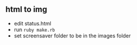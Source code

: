 ## html to img
* edit status.html
* run ```ruby make.rb```
* set screensaver folder to be in the images folder